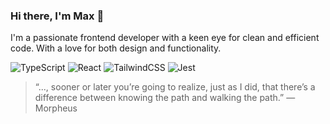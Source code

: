 ### Hi there, I'm Max 🤙

I'm a passionate frontend developer with a keen eye for clean and efficient code.
With a love for both design and functionality.
  
![TypeScript](https://img.shields.io/badge/typescript-%23007ACC.svg?style=for-the-badge&logo=typescript&logoColor=white)
![React](https://img.shields.io/badge/react-%2320232a.svg?style=for-the-badge&logo=react&logoColor=%2361DAFB)
![TailwindCSS](https://img.shields.io/badge/tailwindcss-%2338B2AC.svg?style=for-the-badge&logo=tailwind-css&logoColor=white)
![Jest](https://img.shields.io/badge/-jest-%23C21325?style=for-the-badge&logo=jest&logoColor=white)

> “..., sooner or later you’re going to realize, just as I did, that there’s a difference between knowing the path and walking the path.” ― Morpheus
